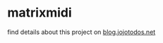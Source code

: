 # matrixmidi
find details about this project on [blog.jojotodos.net](https://blog.jojotodos.net/midictrl1)
